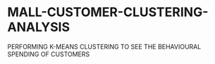# MALL-CUSTOMER-CLUSTERING-ANALYSIS
PERFORMING K-MEANS CLUSTERING TO SEE THE BEHAVIOURAL SPENDING OF CUSTOMERS
